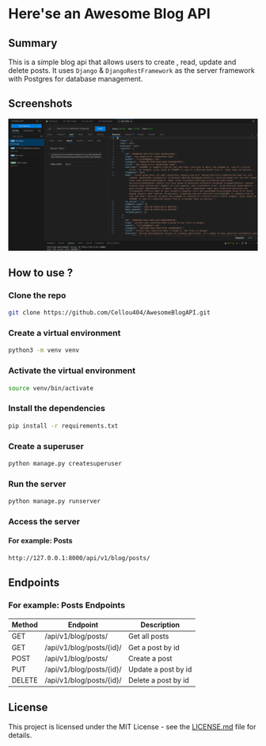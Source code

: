 # Here'se an Awesome Blog API

## Summary

This is a simple blog api that allows users to create , read, update and delete posts. It uses `Django` & `DjangoRestFramework` as the server framework with Postgres for database management.

## Screenshots

![Screenshot](./docs/img/API_Screenshot_from_thunder_client.png)

## How to use ?

### Clone the repo

```bash
git clone https://github.com/Cellou404/AwesomeBlogAPI.git
```

### Create a virtual environment

```bash
python3 -m venv venv
```

### Activate the virtual environment

```bash
source venv/bin/activate
```

### Install the dependencies

```bash
pip install -r requirements.txt
```

### Create a superuser

```bash
python manage.py createsuperuser
```

### Run the server

```bash
python manage.py runserver
```

### Access the server

#### For example: Posts

```bash
http://127.0.0.1:8000/api/v1/blog/posts/
```

## Endpoints

### For example: Posts Endpoints

| Method | Endpoint | Description |
| --- | --- | --- |
| GET | /api/v1/blog/posts/ | Get all posts |
| GET | /api/v1/blog/posts/{id}/ | Get a post by id |
| POST | /api/v1/blog/posts/ | Create a post |
| PUT | /api/v1/blog/posts/{id}/ | Update a post by id |
| DELETE | /api/v1/blog/posts/{id}/ | Delete a post by id |

## License

This project is licensed under the MIT License - see the [LICENSE.md](LICENSE.md) file for details.
